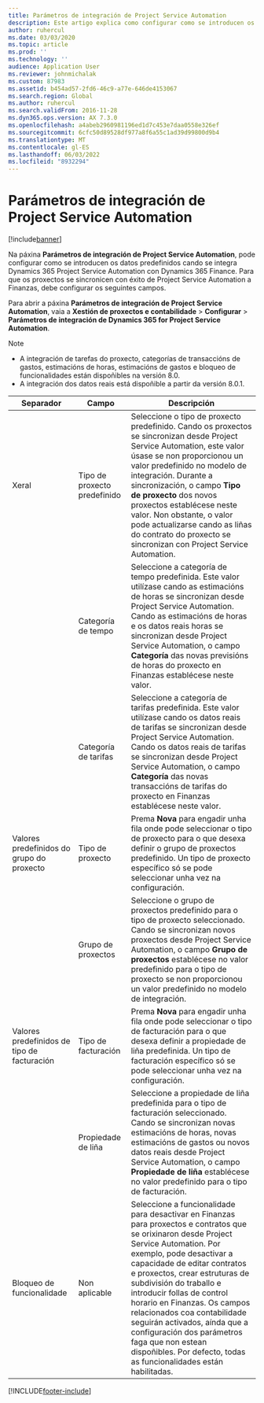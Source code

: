 ```yaml
---
title: Parámetros de integración de Project Service Automation
description: Este artigo explica como configurar como se introducen os datos predefinidos cando se integra Microsoft Dynamics 365 for Project Service Automation con Microsoft Dynamics 365 Finance.
author: ruhercul
ms.date: 03/03/2020
ms.topic: article
ms.prod: ''
ms.technology: ''
audience: Application User
ms.reviewer: johnmichalak
ms.custom: 87983
ms.assetid: b454ad57-2fd6-46c9-a77e-646de4153067
ms.search.region: Global
ms.author: ruhercul
ms.search.validFrom: 2016-11-28
ms.dyn365.ops.version: AX 7.3.0
ms.openlocfilehash: a4abeb2960981196ed1d7c453e7daa0558e326ef
ms.sourcegitcommit: 6cfc50d89528df977a8f6a55c1ad39d99800d9b4
ms.translationtype: MT
ms.contentlocale: gl-ES
ms.lasthandoff: 06/03/2022
ms.locfileid: "8932294"
---
```

# <a name="project-service-automation-integration-parameters"></a>Parámetros de integración de Project Service Automation

[!include[banner](../includes/banner.md)]

Na páxina **Parámetros de integración de Project Service Automation**, pode configurar como se introducen os datos predefinidos cando se integra Dynamics 365 Project Service Automation con Dynamics 365 Finance. Para que os proxectos se sincronicen con éxito de Project Service Automation a Finanzas, debe configurar os seguintes campos.

Para abrir a páxina **Parámetros de integración de Project Service Automation**, vaia a **Xestión de proxectos e contabilidade** \> **Configurar** \> **Parámetros de integración de Dynamics 365 for Project Service Automation**. 

> [!NOTE]
> - A integración de tarefas do proxecto, categorías de transaccións de gastos, estimacións de horas, estimacións de gastos e bloqueo de funcionalidades están dispoñibles na versión 8.0.
> - A integración dos datos reais está dispoñible a partir da versión 8.0.1.


| Separador                    | Campo                | Descripción |
|------------------------|----------------------|-------------|
| Xeral                | Tipo de proxecto predefinido | Seleccione o tipo de proxecto predefinido. Cando os proxectos se sincronizan desde Project Service Automation, este valor úsase se non proporcionou un valor predefinido no modelo de integración. Durante a sincronización, o campo **Tipo de proxecto** dos novos proxectos establécese neste valor. Non obstante, o valor pode actualizarse cando as liñas do contrato do proxecto se sincronizan con Project Service Automation. |
|                        | Categoría de tempo        | Seleccione a categoría de tempo predefinida. Este valor utilízase cando as estimacións de horas se sincronizan desde Project Service Automation. Cando as estimacións de horas e os datos reais horas se sincronizan desde Project Service Automation, o campo **Categoría** das novas previsións de horas do proxecto en Finanzas establécese neste valor. |
|                        | Categoría de tarifas         | Seleccione a categoría de tarifas predefinida. Este valor utilízase cando os datos reais de tarifas se sincronizan desde Project Service Automation. Cando os datos reais de tarifas se sincronizan desde Project Service Automation, o campo **Categoría** das novas transaccións de tarifas do proxecto en Finanzas establécese neste valor. |
| Valores predefinidos do grupo do proxecto | Tipo de proxecto         | Prema **Nova** para engadir unha fila onde pode seleccionar o tipo de proxecto para o que desexa definir o grupo de proxectos predefinido. Un tipo de proxecto específico só se pode seleccionar unha vez na configuración. |
|                        | Grupo de proxectos        | Seleccione o grupo de proxectos predefinido para o tipo de proxecto seleccionado. Cando se sincronizan novos proxectos desde Project Service Automation, o campo **Grupo de proxectos** establécese no valor predefinido para o tipo de proxecto se non proporcionou un valor predefinido no modelo de integración. |
| Valores predefinidos de tipo de facturación  | Tipo de facturación         | Prema **Nova** para engadir unha fila onde pode seleccionar o tipo de facturación para o que desexa definir a propiedade de liña predefinida. Un tipo de facturación específico só se pode seleccionar unha vez na configuración. |
|                        | Propiedade de liña        | Seleccione a propiedade de liña predefinida para o tipo de facturación seleccionado. Cando se sincronizan novas estimacións de horas, novas estimacións de gastos ou novos datos reais desde Project Service Automation, o campo **Propiedade de liña** establécese no valor predefinido para o tipo de facturación. |
| Bloqueo de funcionalidade  | Non aplicable       | Seleccione a funcionalidade para desactivar en Finanzas para proxectos e contratos que se orixinaron desde Project Service Automation. Por exemplo, pode desactivar a capacidade de editar contratos e proxectos, crear estruturas de subdivisión do traballo e introducir follas de control horario en Finanzas. Os campos relacionados coa contabilidade seguirán activados, aínda que a configuración dos parámetros faga que non estean dispoñibles. Por defecto, todas as funcionalidades están habilitadas. |


[!INCLUDE[footer-include](../includes/footer-banner.md)]